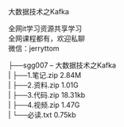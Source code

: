 大数据技术之Kafka

全网it学习资源共享学习<br>全网课程都有，欢迎私聊<br>微信：jerryttom<br>

├──sgg007 – 大数据技术之Kafka<br> | ├──1.笔记.zip 2.84M<br> | ├──2.资料.zip 1.01G<br> | ├──3.代码.zip 18.31kb<br> | ├──4.视频.zip 1.47G<br> | └──必读.txt 0.75kb